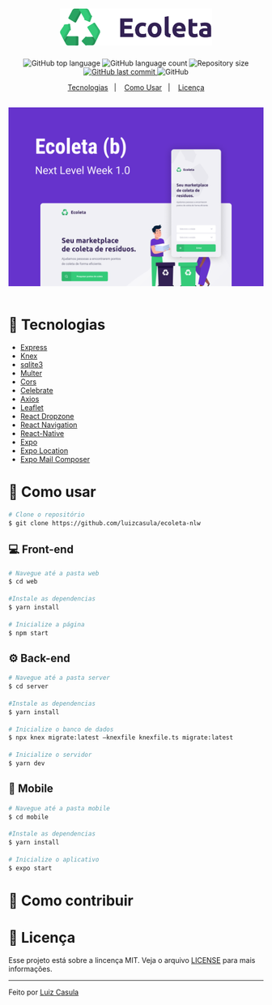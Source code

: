 <h1 align="center">
 <img src="./.github/logo.png" width="300">
</h1>



<p align="center">
  <img alt="GitHub top language" src="https://img.shields.io/github/languages/top/luizcasula/ecoleta-nlw.svg">

  <img alt="GitHub language count" src="https://img.shields.io/github/languages/count/luizcasula/ecoleta-nlw.svg">

  <img alt="Repository size" src="https://img.shields.io/github/repo-size/luizcasula/ecoleta-nlw.svg">
  <a href="https://github.com/luizcasula/ecoleta-nlw/commits/master">
    <img alt="GitHub last commit" src="https://img.shields.io/github/last-commit/luizcasula/ecoleta-nlw.svg">
  </a>

  <img alt="GitHub" src="https://img.shields.io/github/license/luizcasula/ecoleta-nlw.svg">
</p>

<p align="center">
  <a href="#rocket-tecnologias">Tecnologias</a>&nbsp;&nbsp;&nbsp;|&nbsp;&nbsp;&nbsp;
  <a href="#hammer-como-usar">Como Usar</a>&nbsp;&nbsp;&nbsp;|&nbsp;&nbsp;&nbsp;
  <a href="#page_with_curl-licença">Licença</a>
</p>

<br>
<img src="./.github/cover.png">
<br>
<br>


# :rocket: Tecnologias

-  [Express](https://expressjs.com/)
-  [Knex](http://knexjs.org/)
-  [sqlite3](https://www.sqlite.org/index.html)
-  [Multer](https://github.com/expressjs/multer)
-  [Cors](https://www.npmjs.com/package/cors)
-  [Celebrate](https://github.com/arb/celebrate)
-  [Axios](https://github.com/axios/axios)
-  [Leaflet](https://leafletjs.com/index.html)
-  [React Dropzone](https://react-dropzone.js.org/)
-  [React Navigation](https://reactnavigation.org/)
-  [React-Native](https://facebook.github.io/react-native/)
-  [Expo](https://expo.io/)
-  [Expo Location](https://docs.expo.io/versions/latest/sdk/location/)
-  [Expo Mail Composer](https://docs.expo.io/versions/latest/sdk/mail-composer/)


# :hammer: Como usar

```bash
# Clone o repositório
$ git clone https://github.com/luizcasula/ecoleta-nlw
```

## :computer: Front-end

```bash
# Navegue até a pasta web
$ cd web

#Instale as dependencias
$ yarn install

# Inicialize a página
$ npm start
```
## :gear: Back-end

```bash
# Navegue até a pasta server
$ cd server

#Instale as dependencias
$ yarn install

# Inicialize o banco de dados
$ npx knex migrate:latest —knexfile knexfile.ts migrate:latest

# Inicialize o servidor
$ yarn dev
```

## :iphone: Mobile

```bash
# Navegue até a pasta mobile
$ cd mobile

#Instale as dependencias
$ yarn install

# Inicialize o aplicativo
$ expo start
```

# :handshake: Como contribuir



# :page_with_curl: Licença
Esse projeto está sobre a lincença MIT. Veja o arquivo [LICENSE](https://github.com/luizcasula/ecoleta-nlw/blob/master/LICENSE) para mais informações.


---

Feito por [Luiz Casula](https://www.linkedin.com/in/luiz-casula-44b7571aa/)